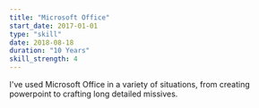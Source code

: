 ```yaml
---
title: "Microsoft Office"
start_date: 2017-01-01
type: "skill"
date: 2018-08-18
duration: "10 Years"
skill_strength: 4
---
```


I've used Microsoft Office in a variety of situations, from creating powerpoint to
crafting long detailed missives.